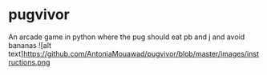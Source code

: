 # pugvivor
An arcade game in python where the pug should eat pb and j and avoid bananas
![alt text]https://github.com/AntoniaMouawad/pugvivor/blob/master/images/instructions.png
